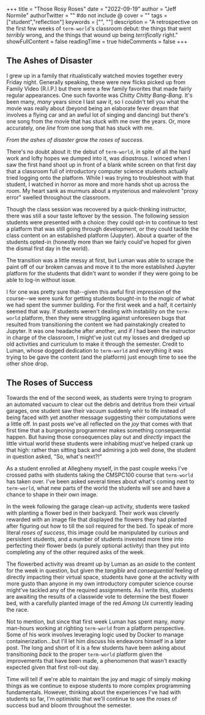 +++
title = "Those Rosy Roses"
date = "2022-09-19"
author = "Jeff Normile"
authorTwitter = "" #do not include @
cover = ""
tags = ["student","reflection"]
keywords = ["", ""]
description = "A retrospective on the first few weeks of `term-world`'s classroom debut: the things that went *terribly* wrong, and the things that wound up being *terrifically* right."
showFullContent = false
readingTime = true
hideComments = false
+++

## The Ashes of Disaster

I grew up in a family that ritualistically watched movies together every Friday night. Generally speaking,
these were new flicks picked up from Family Video (R.I.P.) but there were a few family favorites that
made fairly regular appearances. One such favorite was *Chitty Chitty Bang-Bang*. It's been many, *many*
years since I last saw it, so I couldn't tell you what the movie was really about (beyond being an
elaborate fever dream that involves a flying car and an awful lot of singing and dancing) but there's one
song from the movie that has stuck with me over the years. Or, more accurately, one *line* from one
song that has stuck with me.

*From the ashes of disaster grow the roses of success.*

There's no doubt about it: the debut of `term-world`, in spite of all the hard work and lofty hopes we
dumped into it, was *disastrous*. I winced when I saw the first hand shoot up in front of a
blank white screen on that first day that a classroom full of introductory computer science students
actually tried logging onto the platform. While I was trying to troubleshoot with that student, I watched
in horror as more and more hands shot up across the room. My heart sank as murmurs about a mysterious
and malevolent "proxy error" swelled throughout the classroom.

Though the class session was recovered by a quick-thinking instructor, there was still a sour taste leftover
by the session. The following session students were presented with a choice: they could opt-in to continue
to test a platform that was still going through development, or they could tackle the class content
on an established platform (Jupyter). About a quarter of the students opted-in (honestly more than we
fairly could've hoped for given the dismal first day in the world).

The transition was a little messy at first, but Luman was able to scrape the paint off of our broken
canvas and move it to the more established Jupyter platform for the students that didn't want to wonder
if they were going to be able to log-in without issue.

I for one was pretty sure that--given this awful first impression of the course--we were sunk for getting
students bought-in to the *magic* of what we had spent the summer building. For the first week and a half,
it certainly seemed that way. If students weren't dealing with instability on the `term-world` platform,
then they were struggling against unforeseen bugs that resulted from transitioning the content we had
painstakingly created to Jupyter. It was one headache after another, and if *I* had been the instructor
in charge of the classroom, I might've just cut my losses and dredged up old activities and curriculum
to make it through the semester. Credit to Luman, whose dogged dedication to `term-world` and everything
it was trying to be gave the content (and the platform) just enough time to see the other shoe drop.

## The Roses of Success

Towards the end of the second week, as students were trying to program an automated vacuum to clear out
the debris and detritus from their virtual garages, one student saw their vacuum suddenly whir to life
instead of being faced with yet another message suggesting their computations were a little off. 
In past posts we've all reflected on the *joy* that comes with that first time that a burgeoning
programmer makes something consequential happen. But having those consequences play out and *directly*
impact the little virtual world these students were inhabiting must've helped crank up that high:
rather than sitting back and admiring a job well done, the student in question asked, "So, what's next?!"

As a student enrolled at Allegheny myself, in the past couple weeks I've crossed paths with students
taking the CMSPC100 course that `term-world` has taken over. I've been asked several times about what's
coming next to `term-world`, what new parts of the world the students will see and have a chance to
shape in their own image.

In the week following the garage clean-up activity, students were tasked with planting a flower bed
in their backyard. Their work was cleverly rewarded with an image file that displayed the flowers
they had planted after figuring out how to till the soil required for the bed. To speak of more literal
*roses of success*, this image could be manipulated by curious and persistent students, and a number of
students invested more time into perfecting their flower beds (a purely optional activity) than they put
into completing any of the other required asks of the week.

The flowerbed activity was dreamt up by Luman as an *aside* to the content for the week in question,
but given the *tangible* and *consequential* feeling of directly impacting their virtual space, students
have gone at the activity with more gusto than anyone in my own introductory computer science course
might've tackled any of the required assignments. As I write this, students are awaiting the results of a
classwide vote to determine the best flower bed, with a carefully planted image of the red *Among Us*
currently leading the race.

Not to mention, but since that first week Luman has spent many, *many* man-hours working at righting
`term-world` from a platform perspective. Some of his work involves leveraging logic used by Docker
to manage containerization...but I'll let him discuss his endeavors himself in a later post. The long
and short of it is a few students have been asking about transitioning *back* to the proper `term-world`
platform given the improvements that have been made, a phenomenon that wasn't exactly expected given
that first roll-out day.

Time will tell if we're able to maintain the joy and magic of simply *making* things as we continue
to expose students to more complex programming fundamentals. However, thinking about the experiences
I've had with students so far, I'm optimistic that we'll continue to see the roses of success bud
and bloom throughout the semester.